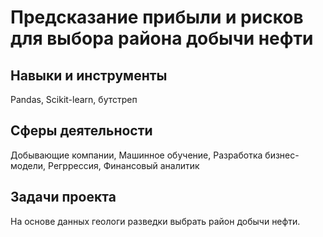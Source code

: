 # Предсказание прибыли и рисков для выбора района добычи нефти
## Навыки и инструменты

Pandas, Scikit-learn, бутстреп

## Сферы деятельности

Добывающие компании, Машинное обучение, Разработка бизнес-модели, Регррессия, Финансовый аналитик

## Задачи проекта

На основе данных геологи разведки выбрать район добычи нефти.
